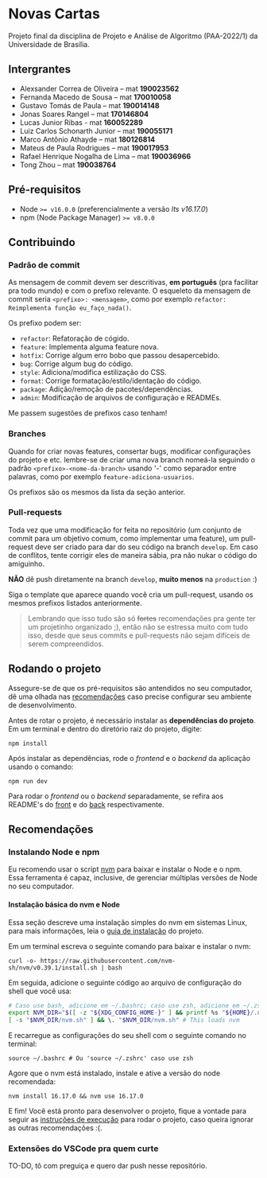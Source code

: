 # Novas Cartas

Projeto final da disciplina de Projeto e Análise de Algoritmo (PAA-2022/1) da Universidade de Brasília.

## Intergrantes
- Alexsander Correa de Oliveira – mat **190023562**
- Fernanda Macedo de Sousa – mat **170010058**
- Gustavo Tomás de Paula – mat **190014148**
- Jonas Soares Rangel – mat **170146804**
- Lucas Junior Ribas - mat **160052289**
- Luiz Carlos Schonarth Junior – mat **190055171**
- Marco Antônio Athayde – mat **180126814**
- Mateus de Paula Rodrigues – mat **190017953**
- Rafael Henrique Nogalha de Lima – mat **190036966**
- Tong Zhou – mat **190038764**

## Pré-requisitos
- Node `>= v16.0.0` (preferencialmente a versão *lts v16.17.0*)
- npm (Node Package Manager) `>= v8.0.0`

## Contribuindo

### Padrão de commit

As mensagem de commit devem ser descritivas, **em português** (pra facilitar pra todo mundo) e com o prefixo relevante. O esqueleto da mensagem de commit seria `<prefixo>: <mensagem>`, como por exemplo `refactor: Reimplementa função eu_faço_nada()`.

Os prefixo podem ser:
- `refactor`: Refatoração de cógido.
- `feature`: Implementa alguma feature nova.
- `hotfix`: Corrige algum erro bobo que passou desapercebido.
- `bug`: Corrige algum bug do código.
- `style`: Adiciona/modifica estilização do CSS.
- `format`: Corrige formatação/estilo/identação do código.
- `package`: Adição/remoção de pacotes/dependências.
- `admin`: Modificação de arquivos de configuração e READMEs.

Me passem sugestões de prefixos caso tenham! 

### Branches

Quando for criar novas features, consertar bugs, modificar configurações do projeto e etc. lembre-se de criar uma nova branch nomeá-la seguindo o padrão `<prefixo>-<nome-da-branch>` usando '-' como separador entre palavras, como por exemplo `feature-adiciona-usuarios`.

Os prefixos são os mesmos da lista da seção anterior.


### Pull-requests

Toda vez que uma modificação for feita no repositório (um conjunto de commit para um objetivo comum, como implementar uma feature), um pull-request deve ser criado para dar do seu código na branch `develop`. Em caso de conflitos, tente corrigir eles de maneira sábia, pra não nukar o código do amiguinho.

**NÃO** dê push diretamente na branch `develop`, **muito menos** na `production` :) 

Siga o template que aparece quando você cria um pull-request, usando os mesmos prefixos listados anteriormente.

> Lembrando que isso tudo são só ~~fortes~~ recomendações pra gente ter um projetinho organizado ;), então não se estressa muito com tudo isso, desde que seus commits e pull-requests não sejam difíceis de serem compreendidos.

## Rodando o projeto

Assegure-se de que os pré-requisitos são antendidos no seu computador, dê uma olhada nas [recomendações](#recomendações) caso precise configurar seu ambiente de desenvolvimento. 

Antes de rotar o projeto, é necessário instalar as **dependências do projeto**. Em um terminal e dentro do diretório raiz do projeto, digite:

```shell
npm install
```

Após instalar as dependências, rode o *frontend* e o *backend* da aplicação usando o comando:

```shell
npm run dev
```

Para rodar o *frontend* ou o *backend* separadamente, se refira aos README's do [front](frontend/README.md) e do [back](backend/README.md) respectivamente.

## Recomendações

### Instalando **Node** e **npm**

Eu recomendo usar o script [nvm](https://github.com/nvm-sh/nvm) para baixar e instalar o Node e o npm. Essa ferramenta é capaz, inclusive, de gerenciar múltiplas versões de Node no seu computador.

#### Instalação básica do nvm e Node

Essa seção descreve uma instalação simples do nvm em sistemas Linux, para mais informações, leia o [guia de instalação](https://github.com/nvm-sh/nvm#installing-and-updating) do projeto. 

Em um terminal escreva o seguinte comando para baixar e instalar o nvm:

```shell
curl -o- https://raw.githubusercontent.com/nvm-sh/nvm/v0.39.1/install.sh | bash
```

Em seguida, adicione o seguinte código ao arquivo de configuração do shell que você usa:

```bash
# Caso use bash, adicione em ~/.bashrc; caso use zsh, adicione em ~/.zshrc
export NVM_DIR="$([ -z "${XDG_CONFIG_HOME-}" ] && printf %s "${HOME}/.nvm" || printf %s "${XDG_CONFIG_HOME}/nvm")"
[ -s "$NVM_DIR/nvm.sh" ] && \. "$NVM_DIR/nvm.sh" # This loads nvm
```

E recarregue as configurações do seu shell com o seguinte comando no terminal:

```shell
source ~/.bashrc # Ou 'source ~/.zshrc' caso use zsh
```

Agore que o nvm está instalado, instale e ative a versão do node recomendada:

```shell
nvm install 16.17.0 && nvm use 16.17.0
```

E fim! Você está pronto para desenvolver o projeto, fique a vontade para seguir as [instruções de execução](#rodando-o-projeto) para rodar o projeto, caso queira ignorar as outras recomendações :(.

### Extensões do VSCode pra quem curte

TO-DO, tô com preguiça e quero dar push nesse repositório.

